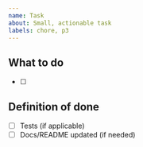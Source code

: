 ```yaml
---
name: Task
about: Small, actionable task
labels: chore, p3
---
```


## What to do
- [ ]

## Definition of done
- [ ] Tests (if applicable)
- [ ] Docs/README updated (if needed)
